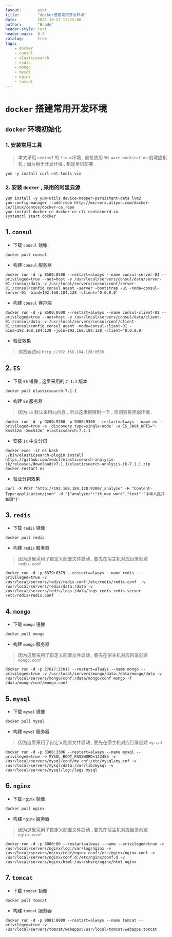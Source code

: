```yaml
---
layout:       post
title:        "docker搭建常用开发环境"
date:         2021-10-27 12:13:00
author:       "Brade"
header-style: text
header-mask:  0.3
catalog:      true
tags:
    - docker
    - consul
    - elasticsearch
    - redis
    - mongo
    - mysql
    - nginx
    - tomcat
---
```


# `docker` 搭建常用开发环境

## `docker` 环境初始化
### 1. 安装常用工具
> 本文采用 `centos7` 的 `linux`环境 , 直接使用 `VM ware workstation` 创建虚拟机 ;
> 因为用于开发环境 ,  都是单机部署 . 
```shell
yum -y install curl net-tools vim
```

### 2. 安装 `docker` , 采用的阿里云源
```shell
yum install -y yum-utils device-mapper-persistent-data lvm2
yum-config-manager --add-repo http://mirrors.aliyun.com/docker-ce/linux/centos/docker-ce.repo
yum install docker-ce docker-ce-cli containerd.io
systemctl start docker
```

## 1. `consul`
- 下载 `consul` 镜像
```shell
docker pull consul
```
- 构建 `consul` 服务器
```shell
docker run -d -p 8500:8500 --restart=always --name consul-server-01 --privileged=true --net=host -v /usr/local/servers/consul/data/server-01:/consul/data -v /usr/local/servers/consul/conf/server-01:/consul/config consul agent -server -bootstrap -ui -node=consul-server-01 -bind=192.168.184.128 -client='0.0.0.0'
```
- 构建 `consul` 客户端
```shell
docker run -d -p 8500:8500 --restart=always --name consul-client-01 --privileged=true --net=host -v /usr/local/servers/consul/data/client-01:/consul/data -v /usr/local/servers/consul/conf/client-01:/consul/config consul agent -node=consul-client-01 -bind=192.168.184.129 -join=192.168.184.128 -client='0.0.0.0'
```

- 验证效果
> 浏览器访问 `http://192.168.184.128:8500`

## 2. `ES`
- 下载 `ES` 镜像 , 这里采用的 `7.1.1` 版本
```shell
docker pull elasticsearch:7.1.1
```
- 构建 `ES` 服务器 
> 因为 `ES` 默认采用`2g`内存 , 所以这里得限制一下 , 否则容易弄崩环境 .
```shell
docker run -d -p 9200:9200 -p 9300:9300 --restart=always --name es --privileged=true -e 'discovery.type=single-node' -e ES_JAVA_OPTS="-Xms512m -Xmx512m" elasticsearch:7.1.1
```
- 安装 `IK` 中文分词
```shell
docker exec -it es bash
./bin/elasticsearch-plugin install https://github.com/medcl/elasticsearch-analysis-ik/releases/download/v7.1.1/elasticsearch-analysis-ik-7.1.1.zip
docker restart es
```
- 验证分词效果
```shell
curl -X POST "http://192.168.184.128:9200/_analyze" -H "Content-Type:application/json" -d '{"analyzer":"ik_max_word","text":"中华人民共和国"}' 
```

## 3. `redis`
- 下载 `redis` 镜像 
```shell
docker pull redis
```
- 构建 `redis` 服务器
> 因为这里采用了自定义配置文件启动 , 要先在宿主机对应目录创建 `redis.conf`
```shell
docker run -d -p 6379:6379 --restart=always --name redis --privileged=true -v /usr/local/servers/redis/redis.conf:/etc/redis/redis.conf  -v /usr/local/servers/redis/data:/data -v /usr/local/servers/redis/logs:/data/logs redis redis-server /etc/redis/redis.conf
```

## 4. `mongo`
- 下载 `mongo` 镜像 
```shell
docker pull mongo
```
- 构建 `mongo` 服务器
> 因为这里采用了自定义配置文件启动 , 要先在宿主机对应目录创建 `mongo.conf`
```shell
docker run -d -p 27017:27017 --restart=always --name mongo --privileged=true -v /usr/local/servers/mongo/data:/data/mongo/data -v /usr/local/servers/mongo/conf:/data/mongo/conf mongo -f /data/mongo/conf/mongo.conf
```

## 5. `mysql`
- 下载 `mysql` 镜像 
```shell
docker pull mysql
```
- 构建 `mysql` 服务器
> 因为这里采用了自定义配置文件启动 , 要先在宿主机对应目录创建 `my.cnf`
```shell
docker run -d -p 3306:3306 --restart=always --name mysql --privileged=true -e MYSQL_ROOT_PASSWORD=123456 -v /usr/local/servers/mysql/conf/my.cnf:/etc/mysql/my.cnf -v /usr/local/servers/mysql/data:/var/lib/mysql -v /usr/local/servers/mysql/log:/logs mysql
```

## 6. `nginx`
- 下载 `nginx` 镜像
```shell
docker pull nginx
```
- 构建 `nginx` 服务器
> 因为这里采用了自定义配置文件启动 , 要先在宿主机对应目录创建 `nginx.conf`
```shell
docker run -d -p 8080:80 --restart=always --name --privileged=true -v /usr/local/servers/nginx/log:/var/log/nginx -v /usr/local/servers/nginx/conf/nginx.conf:/etc/nginx/nginx.conf -v /usr/local/servers/nginx/conf.d:/etc/nginx/conf.d -v /usr/local/servers/nginx/html:/usr/share/nginx/html nginx
```

## 7. `tomcat`
- 下载 `tomcat` 镜像
```shell
docker pull tomcat
```
- 构建 `tomcat` 服务器
```shell
docker run -d -p 8081:8080 --restart=always --name tomcat --privileged=true -v /usr/local/servers/tomcat/webapps:/usr/local/tomcat/webapps tomcat 
```
